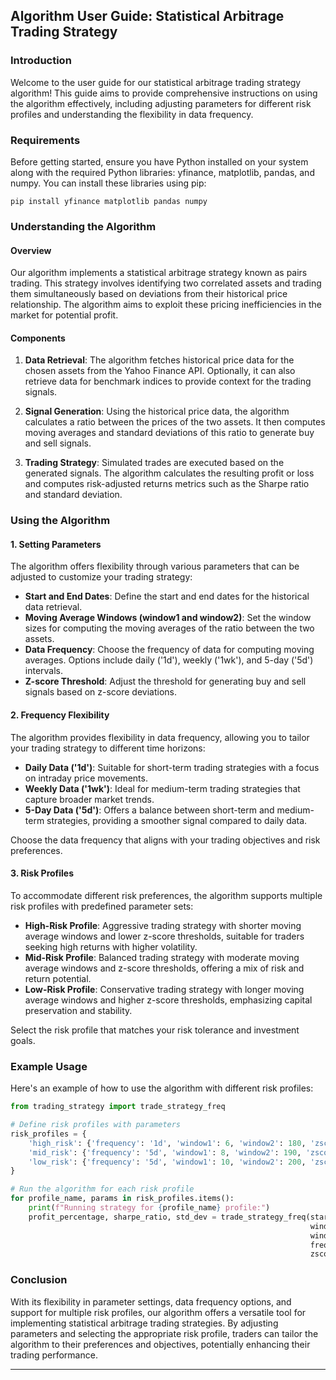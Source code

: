 ## Algorithm User Guide: Statistical Arbitrage Trading Strategy

### Introduction

Welcome to the user guide for our statistical arbitrage trading strategy algorithm! This guide aims to provide comprehensive instructions on using the algorithm effectively, including adjusting parameters for different risk profiles and understanding the flexibility in data frequency.

### Requirements

Before getting started, ensure you have Python installed on your system along with the required Python libraries: yfinance, matplotlib, pandas, and numpy. You can install these libraries using pip:

```
pip install yfinance matplotlib pandas numpy
```

### Understanding the Algorithm

#### Overview

Our algorithm implements a statistical arbitrage strategy known as pairs trading. This strategy involves identifying two correlated assets and trading them simultaneously based on deviations from their historical price relationship. The algorithm aims to exploit these pricing inefficiencies in the market for potential profit.

#### Components

1. **Data Retrieval**: The algorithm fetches historical price data for the chosen assets from the Yahoo Finance API. Optionally, it can also retrieve data for benchmark indices to provide context for the trading signals.

2. **Signal Generation**: Using the historical price data, the algorithm calculates a ratio between the prices of the two assets. It then computes moving averages and standard deviations of this ratio to generate buy and sell signals.

3. **Trading Strategy**: Simulated trades are executed based on the generated signals. The algorithm calculates the resulting profit or loss and computes risk-adjusted returns metrics such as the Sharpe ratio and standard deviation.

### Using the Algorithm

#### 1. Setting Parameters

The algorithm offers flexibility through various parameters that can be adjusted to customize your trading strategy:

- **Start and End Dates**: Define the start and end dates for the historical data retrieval.
- **Moving Average Windows (window1 and window2)**: Set the window sizes for computing the moving averages of the ratio between the two assets.
- **Data Frequency**: Choose the frequency of data for computing moving averages. Options include daily ('1d'), weekly ('1wk'), and 5-day ('5d') intervals.
- **Z-score Threshold**: Adjust the threshold for generating buy and sell signals based on z-score deviations.

#### 2. Frequency Flexibility

The algorithm provides flexibility in data frequency, allowing you to tailor your trading strategy to different time horizons:

- **Daily Data ('1d')**: Suitable for short-term trading strategies with a focus on intraday price movements.
- **Weekly Data ('1wk')**: Ideal for medium-term trading strategies that capture broader market trends.
- **5-Day Data ('5d')**: Offers a balance between short-term and medium-term strategies, providing a smoother signal compared to daily data.

Choose the data frequency that aligns with your trading objectives and risk preferences.

#### 3. Risk Profiles

To accommodate different risk preferences, the algorithm supports multiple risk profiles with predefined parameter sets:

- **High-Risk Profile**: Aggressive trading strategy with shorter moving average windows and lower z-score thresholds, suitable for traders seeking high returns with higher volatility.
- **Mid-Risk Profile**: Balanced trading strategy with moderate moving average windows and z-score thresholds, offering a mix of risk and return potential.
- **Low-Risk Profile**: Conservative trading strategy with longer moving average windows and higher z-score thresholds, emphasizing capital preservation and stability.

Select the risk profile that matches your risk tolerance and investment goals.

### Example Usage

Here's an example of how to use the algorithm with different risk profiles:

```python
from trading_strategy import trade_strategy_freq

# Define risk profiles with parameters
risk_profiles = {
    'high_risk': {'frequency': '1d', 'window1': 6, 'window2': 180, 'zscore_threshold': 0.6},
    'mid_risk': {'frequency': '5d', 'window1': 8, 'window2': 190, 'zscore_threshold': 0.8},
    'low_risk': {'frequency': '5d', 'window1': 10, 'window2': 200, 'zscore_threshold': 1.0}
}

# Run the algorithm for each risk profile
for profile_name, params in risk_profiles.items():
    print(f"Running strategy for {profile_name} profile:")
    profit_percentage, sharpe_ratio, std_dev = trade_strategy_freq(start='2018-01-01', end='2023-01-01', 
                                                                   window1=params['window1'], 
                                                                   window2=params['window2'], 
                                                                   frequency=params['frequency'], 
                                                                   zscore_threshold=params['zscore_threshold'])
```

### Conclusion

With its flexibility in parameter settings, data frequency options, and support for multiple risk profiles, our algorithm offers a versatile tool for implementing statistical arbitrage trading strategies. By adjusting parameters and selecting the appropriate risk profile, traders can tailor the algorithm to their preferences and objectives, potentially enhancing their trading performance.

---
